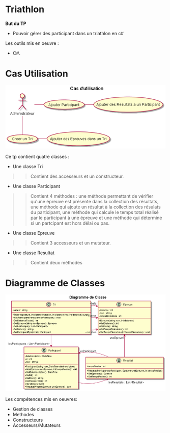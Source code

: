# Triathlon

**But du TP**
* Pouvoir gérer des participant dans un triathlon en c#

Les outils mis en oeuvre :
  * C#.
  
  # Cas Utilisation
  
  ![CasUtilisation](https://github.com/mlima95/Triathlon/blob/master/CasUtilisationTriathlon.png)
  
 Ce tp contient quatre classes :
  * Une classe Tri
  >>Contient des accesseurs et un constructeur.
  * Une classe Participant
  >>Contient 4 méthodes : une méthode permettant de vérifier qu'une épreuve est présente dans la collection des résultats, une méthode qui ajoute un résultat à la collection des résulats du participant, une méthode qui calcule le temps total réalisé par le participant à une     épreuve et une méthode qui détermine si un partcipant est hors délai ou pas.
  * Une classe Epreuve
  >>Contient 3 accesseurs et un mutateur.
  * Une classe Resultat
  >>Contient deux méthodes
  
  # Diagramme de Classes
  
  ![Diagramme de classes](https://github.com/mlima95/Triathlon/blob/master/DiagrammeClasseTriathlon.png)
  
  Les compétences mis en oeuvres:
  * Gestion de classes 
  * Methodes 
  * Constructeurs 
  * Accesseurs/Mutateurs
